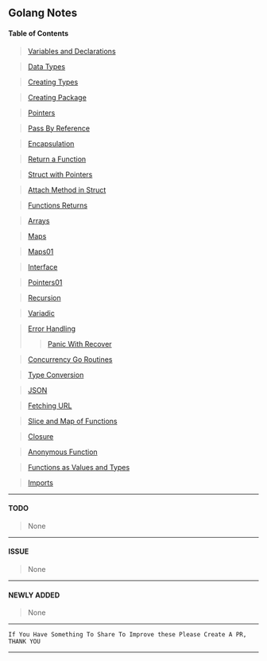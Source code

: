 ## Golang Notes

#### Table of Contents
>[Variables and Declarations](https://github.com/vindecodex/golang/blob/master/variables_and_declarations/main.go)

>[Data Types](https://github.com/vindecodex/golang/blob/master/data_types/main.go)

>[Creating Types](https://github.com/vindecodex/golang/blob/master/creating_types/main.go)

>[Creating Package](https://github.com/vindecodex/golang/tree/master/creating_package)

>[Pointers](https://github.com/vindecodex/golang/blob/master/pointers/main.go)

>[Pass By Reference](https://github.com/vindecodex/golang/blob/master/passbyreference/main.go)

>[Encapsulation](https://github.com/vindecodex/golang/blob/master/encapsulation/main.go)

>[Return a Function](https://github.com/vindecodex/golang/blob/master/return_a_function/main.go)

>[Struct with Pointers](https://github.com/vindecodex/golang/blob/master/struct_with_pointers/main.go)

>[Attach Method in Struct](https://github.com/vindecodex/golang/blob/master/attach_methods_in_struct/main.go)

>[Functions Returns](https://github.com/vindecodex/golang/blob/master/functions_returns/main.go)

>[Arrays](https://github.com/vindecodex/golang/blob/master/array/main.go)

>[Maps](https://github.com/vindecodex/golang/blob/master/maps/main.go)

>[Maps01](https://github.com/vindecodex/golang/blob/master/maps01/main.go)

>[Interface](https://github.com/vindecodex/golang/blob/master/interface/main.go)

>[Pointers01](https://github.com/vindecodex/golang/blob/master/pointers01/main.go)

>[Recursion](https://github.com/vindecodex/golang/blob/master/recursion/main.go)

>[Variadic](https://github.com/vindecodex/golang/blob/master/variadic/main.go)

>[Error Handling](https://github.com/vindecodex/golang/blob/master/error_handling/main.go)
>>[Panic With Recover](https://github.com/vindecodex/golang/blob/master/error_handling/error_handling_part1.go)

>[Concurrency Go Routines](https://github.com/vindecodex/golang/blob/master/concurrency_go_routines/main.go)

>[Type Conversion](https://github.com/vindecodex/golang/blob/master/type_conversion/main.go)

>[JSON](https://github.com/vindecodex/golang/blob/master/json/main.go)

>[Fetching URL](https://github.com/vindecodex/golang/blob/master/fetching_url/main.go)

>[Slice and Map of Functions](https://github.com/vindecodex/golang/blob/master/slice_and_map_of_functions/main.go)

>[Closure](https://github.com/vindecodex/golang/blob/master/closure/main.go)

>[Anonymous Function](https://github.com/vindecodex/golang/blob/master/anonymous_function/main.go)

>[Functions as Values and Types](https://github.com/vindecodex/golang/blob/master/functions_as_values_and_types/main.go)

>[Imports]("https://github.com/vindecodex/golang/blob/master/imports/main.md")

***

#### TODO

> None

***

#### ISSUE

> None

***

#### NEWLY ADDED

> None

***

```
If You Have Something To Share To Improve these Please Create A PR, THANK YOU
```
***